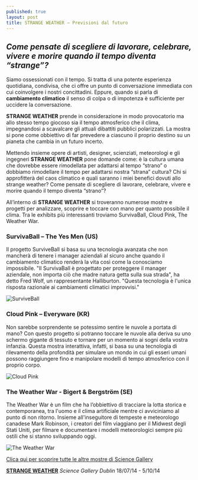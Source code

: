 ```yaml
---
published: true
layout: post
title: STRANGE WEATHER – Previsioni dal futuro
---
```

## _Come pensate di scegliere di lavorare, celebrare, vivere e morire quando il tempo diventa “strange”?_

Siamo ossessionati con il tempo. Si tratta di una potente esperienza quotidiana, condivisa, che ci offre un punto di conversazione immediata con cui coinvolgere i nostri concittadini. Eppure, quando si parla di **cambiamento climatico** il senso di colpa o di impotenza è sufficiente per uccidere la conversazione.

**STRANGE WEATHER** prende in considerazione in modo provocatorio ma allo stesso tempo giocoso sia il tempo atmosferico che il clima, impegnandosi a scavalcare gli attuali dibattiti pubblici polarizzati. La mostra si pone come obbiettivo di far prevedere a ciascuno il proprio destino su un pianeta che cambia in un futuro incerto.

Mettendo insieme opere di artisti, designer, scienziati, meteorologi e gli ingegneri **STRANGE WEATHER** pone domande come: è la cultura umana che dovrebbe essere rimodellata per adattarsi al tempo “strano” o dobbiamo rimodellare il tempo per adattarsi nostra “strana” cultura? Chi si approfitterà del caos climatico e quali saranno i miei benefici dovuti allo strange weather? Come pensate di scegliere di lavorare, celebrare, vivere e morire quando il tempo diventa “strano”?

All’interno di **STRANGE WEATHER** si troveranno numerose mostre e progetti per analizzare, scoprire e toccare con mano per quanto possibile il clima. Tra le exhibits più interessanti troviamo SurvivaBall, Cloud Pink, The Weather War.

### SurvivaBall – The Yes Men (US)
Il progetto SurviveBall si basa su una tecnologia avanzata che non mancherà di tenere i manager aziendali al sicuro anche quando il cambiamento climatico renderà la vita così come la conosciamo impossibile. "Il SurvivaBall è progettato per proteggere il manager aziendale, non importa ciò che madre natura getta sulla sua strada", ha detto Fred Wolf, un rappresentante Halliburton. "Questa tecnologia è l'unica risposta razionale ai cambiamenti climatici improvvisi."

![SurviveBall](http://media.treehugger.com/assets/images/2011/10/Yes-Men-With-Survivaballs.jpg)

### Cloud Pink – Everyware (KR)
Non sarebbe sorprendente se potessimo sentire le nuvole a portata di mano? Con questo progetto si potranno toccare le nuvole alla deriva su uno schermo gigante di tessuto e tornare per un momento ai sogni della vostra infanzia. Questa mostra interattiva, infatti, si basa su una tecnologia di rilevamento della profondità per simulare un mondo in cui gli esseri umani possono raggiungere fino e manipolare modelli di tempo atmosferico con il proprio corpo.

![Cloud Pink](http://mechanicaldummy.com/wp/wp-content/uploads/2012/04/cloud4.jpeg)

### The Weather War - Bigert & Bergström (SE)
The Weather War è un film che ha l’obbiettivo di tracciare la lotta storica e contemporanea, tra l'uomo e il clima artificiale mentre ci avviciniamo al punto di non ritorno. Insieme all'inseguitore di tempeste e meteorologo canadese Mark Robinson, i creatori del film viaggiano per il Midwest degli Stati Uniti, per filmare e documentare i modelli meteorologici sempre più ostili che si stanno sviluppando oggi.

![The Weather War](https://files.list.co.uk/images/2014/04/23/tornadodiverterside-lst136559.jpg)


[Clica qui per scoprire tutte le altre mostre di Science Gallery](https://dublin.sciencegallery.com/archive)

[**STRANGE WEATHER**](https://dublin.sciencegallery.com/strangeweather)
_Science Gallery Dublin_
 18/07/14 - 5/10/14

